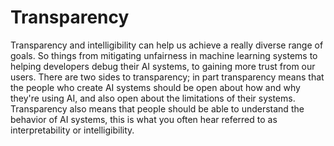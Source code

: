 # Transparency

Transparency and intelligibility can help us achieve a really diverse range of goals. So things from mitigating unfairness in machine learning systems to helping developers debug their AI systems, to gaining more trust from our users. There are two sides to transparency; in part transparency means that the people who create AI systems should be open about how and why they're using AI, and also open about the limitations of their systems. Transparency also means that people should be able to understand the behavior of AI systems, this is what you often hear referred to as interpretability or intelligibility.
